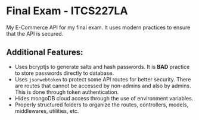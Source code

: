 # Final Exam - ITCS227LA

My E-Commerce API for my final exam. It uses modern practices to ensure that the API is secured.

## Additional Features:

- Uses bcryptjs to generate salts and hash passwords. It is **BAD** practice to store passwords directly to database.
- Uses `jsonwebtoken` to protect some API routes for better security. There are routes that cannot be accessed by non-admins and also by admins. This is done through token authentication.
- Hides mongoDB cloud access through the use of environment variables.
- Properly structured folders to organize the routes, controllers, models, middlewares, utilities, etc.
